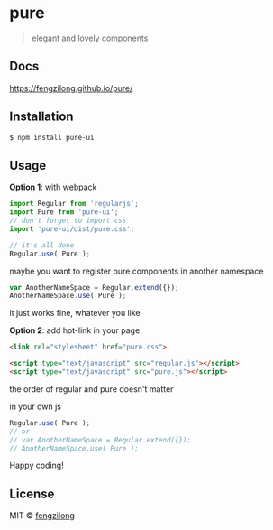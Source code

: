 # pure

> elegant and lovely components

## Docs

https://fengzilong.github.io/pure/

## Installation

```bash
$ npm install pure-ui
```

## Usage

**Option 1**: with webpack

```js
import Regular from 'regularjs';
import Pure from 'pure-ui';
// don't forget to import css
import 'pure-ui/dist/pure.css';

// it's all done
Regular.use( Pure );
```

maybe you want to register pure components in another namespace

```js
var AnotherNameSpace = Regular.extend({});
AnotherNameSpace.use( Pure );
```

it just works fine, whatever you like

**Option 2**: add hot-link in your page

```html
<link rel="stylesheet" href="pure.css">
```

```html
<script type="text/javascript" src="regular.js"></script>
<script type="text/javascript" src="pure.js"></script>
```

the order of regular and pure doesn't matter

in your own js

```js
Regular.use( Pure );
// or
// var AnotherNameSpace = Regular.extend({});
// AnotherNameSpace.use( Pure );
```

Happy coding!

## License

MIT &copy; [fengzilong](https://github.com/fengzilong)
